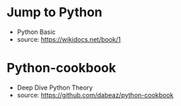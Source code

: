 
# Jump to Python
* Python Basic
* source: https://wikidocs.net/book/1

# Python-cookbook 
* Deep Dive Python Theory
* source: https://github.com/dabeaz/python-cookbook